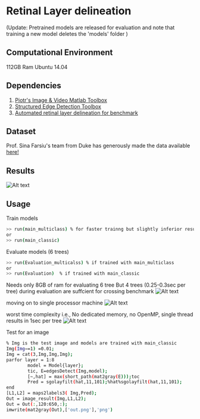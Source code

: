 # Retinal Layer delineation
(Update: Pretrained models are released for evaluation and note that training a new model deletes the 'models' folder )
## Computational Environment
112GB Ram Ubuntu 14.04 

## Dependencies
1. [Piotr's Image & Video Matlab Toolbox](https://github.com/pdollar/toolbox) 
2. [Structured Edge Detection Toolbox ](https://github.com/pdollar/edges)
3. [Automated retinal layer delineation for benchmark](https://github.com/pangyuteng/caserel)


## Dataset
Prof. Sina Farsiu's team from Duke has generously made the data available [here!](http://people.duke.edu/~sf59/Chiu_BOE_2014_dataset.htm)

## Results
![Alt text](https://github.com/ultrai/Chap_1/blob/master/Results/out2.png)

## Usage
Train models
```bash
>> run(main_multiclass) % for faster trainng but slightly inferior results (~error = 0.01)
or
>> run(main_classic)  
````
Evaluate models (6 trees)
```bash
>> run(Evaluation_multicalss) % if trained with main_multiclass
or
>> run(Evaluation)  % if trained with main_classic
````
Needs only 8GB of ram for evaluating 6 tree
But 4 trees (0.25-0.3sec per tree) during evaluation are suffcient for crossing benchmark
![Alt text](https://github.com/ultrai/Chap_1/blob/master/prediction.png)

moving on to single processor machine
![Alt text](https://github.com/ultrai/Chap_1/blob/master/space-time-1-procesor.png)

worst time complexity i.e., No dedicated memory, no OpenMP, single thread  results in 1sec per tree
![Alt text](https://github.com/ultrai/Chap_1/blob/master/space-time-3.png)


Test for an image
``` bash
% Img is the test image and models are trained with main_classic
Img(Img==1) =0.01;
Img = cat(3,Img,Img,Img);
parfor layer = 1:8
        model = Model{layer};
        tic, E=edgesDetect(Img,model);
        [~,hat] = max(short_path(mat2gray(E)));toc
        Pred = sgolayfilt(hat,11,101);%hat%sgolayfilt(hat,11,101);
end
[L1,L2] = maps2labels3( Img,Pred);
Out = image_result(Img,L1,L2);
Out = Out(:,120:650,:);
imwrite(mat2gray(Out),['out.png'],'png')

```
